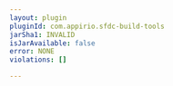 ```yaml
---
layout: plugin
pluginId: com.appirio.sfdc-build-tools
jarSha1: INVALID
isJarAvailable: false
error: NONE
violations: []

---
```

